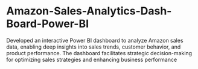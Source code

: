 # Amazon-Sales-Analytics-Dash-Board-Power-BI
Developed an interactive Power BI dashboard to analyze Amazon sales data, enabling deep insights into sales trends, customer behavior, and product performance. The dashboard facilitates strategic decision-making for optimizing sales strategies and enhancing business performance
